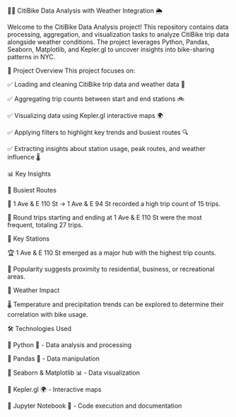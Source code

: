 🚴‍♂️ CitiBike Data Analysis with Weather Integration 🌦️

Welcome to the CitiBike Data Analysis project! This repository contains data processing, aggregation, and visualization tasks to analyze CitiBike trip data alongside weather conditions. The project leverages Python, Pandas, Seaborn, Matplotlib, and Kepler.gl to uncover insights into bike-sharing patterns in NYC.

📌 Project Overview
This project focuses on:

✅ Loading and cleaning CitiBike trip data and weather data 📂

✅ Aggregating trip counts between start and end stations 🚲

✅ Visualizing data using Kepler.gl interactive maps 🌍

✅ Applying filters to highlight key trends and busiest routes 🔍

✅ Extracting insights about station usage, peak routes, and weather influence 🌡️

📊 Key Insights

🔹 Busiest Routes

🚴 1 Ave & E 110 St → 1 Ave & E 94 St recorded a high trip count of 15 trips.

🔄 Round trips starting and ending at 1 Ave & E 110 St were the most frequent, totaling 27 trips.

🔹 Key Stations

🏆 1 Ave & E 110 St emerged as a major hub with the highest trip counts.

📍 Popularity suggests proximity to residential, business, or recreational areas.

🔹 Weather Impact

🌡️ Temperature and precipitation trends can be explored to determine their correlation with bike usage.

🛠️ Technologies Used

🔹 Python 🐍 - Data analysis and processing

🔹 Pandas 📝 - Data manipulation

🔹 Seaborn & Matplotlib 📊 - Data visualization

🔹 Kepler.gl 🌍 - Interactive maps

🔹 Jupyter Notebook 📓 - Code execution and documentation

